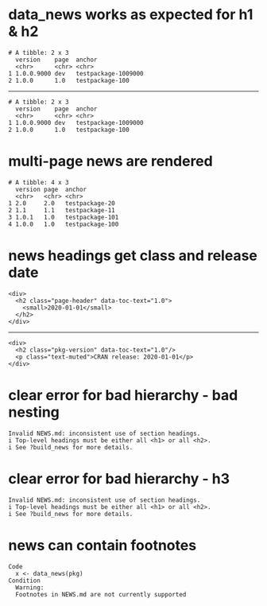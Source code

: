 # data_news works as expected for h1 & h2

    # A tibble: 2 x 3
      version    page  anchor             
      <chr>      <chr> <chr>              
    1 1.0.0.9000 dev   testpackage-1009000
    2 1.0.0      1.0   testpackage-100    

---

    # A tibble: 2 x 3
      version    page  anchor             
      <chr>      <chr> <chr>              
    1 1.0.0.9000 dev   testpackage-1009000
    2 1.0.0      1.0   testpackage-100    

# multi-page news are rendered

    # A tibble: 4 x 3
      version page  anchor         
      <chr>   <chr> <chr>          
    1 2.0     2.0   testpackage-20 
    2 1.1     1.1   testpackage-11 
    3 1.0.1   1.0   testpackage-101
    4 1.0.0   1.0   testpackage-100

# news headings get class and release date

    <div>
      <h2 class="page-header" data-toc-text="1.0">
        <small>2020-01-01</small>
      </h2>
    </div>

---

    <div>
      <h2 class="pkg-version" data-toc-text="1.0"/>
      <p class="text-muted">CRAN release: 2020-01-01</p>
    </div>

# clear error for bad hierarchy - bad nesting

    Invalid NEWS.md: inconsistent use of section headings.
    i Top-level headings must be either all <h1> or all <h2>.
    i See ?build_news for more details.

# clear error for bad hierarchy - h3

    Invalid NEWS.md: inconsistent use of section headings.
    i Top-level headings must be either all <h1> or all <h2>.
    i See ?build_news for more details.

# news can contain footnotes

    Code
      x <- data_news(pkg)
    Condition
      Warning:
      Footnotes in NEWS.md are not currently supported

